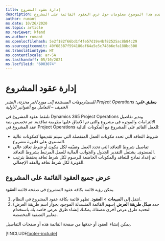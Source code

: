 ```yaml
---
title: إدارة عقود المشروع
description: يقدم هذا الموضوع معلومات حول عرض العقود القائمة على المشروع.
author: rumant
ms.date: 10/26/2020
ms.topic: article
ms.reviewer: kfend
ms.author: rumant
ms.openlocfilehash: 5e2f182f66bd1f4fe57d19e4bf82525ac8b84c29
ms.sourcegitcommit: 40f68387f594180af64a5e5c748b6efa188bd300
ms.translationtype: HT
ms.contentlocale: ar-SA
ms.lasthandoff: 05/10/2021
ms.locfileid: "6003074"
---
```

# <a name="manage-project-contracts"></a>إدارة عقود المشروع

_**ينطبق علي:** ‏‫Project Operations للسيناريوهات المستندة إلى مورد/غير مخزنة‬، ‏‫النشر الخفيف – التعامل مع الفواتير الأولية‬_

تلتقط عقود المشروع في Dynamics 365 Project Operations وتدير تفاصيل الالتزامات والفوترة في مشروع والتي تم الاتفاق عليها بطريقة تعاقدية. تم تخصيص بنية عقد المشروع في Project Operations للعمل القائم على المشروع مع المكونات التالية:

- شروط التعاقد التي تحدد مكونات العمل المنفصلة التي سيتم تقديمها كمكونات عالية المستوى على فاتورة مشروع.
- تفاصيل شروط التعاقد التي تحدد العمل وتقيّمه لكل مكون أو شرط تعاقد عالي المستوى. يشتمل التقدير الجدول والجوانب المالية للعمل المرتبط بشروط التعاقد.
- تم إعداد نماذج للتعاقد والمكونات الخاضعة للرسوم لكل شرط تعاقد يحتفظ بترتيب الفوترة لكل شرط تعاقد والعقد الإجمالي.

## <a name="view-all-project-based-contracts"></a>عرض جميع العقود القائمة على المشروع

يمكن رؤية قائمة بكافة عقود المشروع في صفحة قائمة **العقود**. 

1. انتقل إلى **المبيعات** > **العقود**. تظهر قائمة بكافة عقود المشروع في النظام. 
2. حدد **مبدّل طريقة العرض** (سهم القائمة المنسدلة الموجود بجوار اسم طريقة العرض) لتحديد طرق عرض أخرى مصفاة. يمكنك إنشاء طرق عرض خاصة بك باستخدام معايير التصفية المخصصة.

يمكن إنشاء العقود أو حذفها من صفحة القائمة هذه أو صفحات التفاصيل.


[!INCLUDE[footer-include](../../includes/footer-banner.md)]